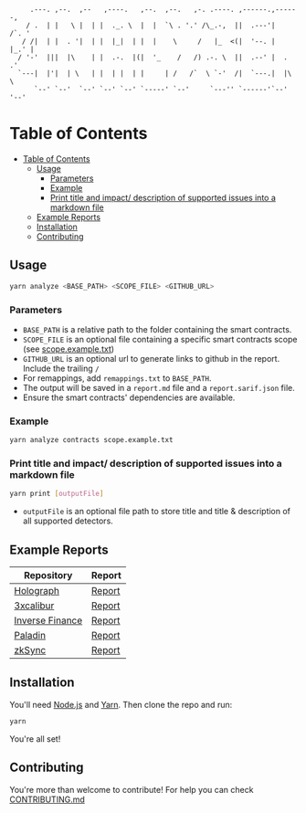 ```
     .---. ,--.  ,--   ,----.   ,--.  ,--.   ,-. .----. ,------.,------,
    / .  | |   \ |  | |  ._. \  |  |  `\ . '.' /\_.-,  ||  .---'|   /`. '
   / /|  | |  . '|  | |  |_|  | |  |    \     /   |_  <(|  '--. |  |_.' |
  / '-'  |||  |\    | |  .-.  |(|  '_    /   /) .-. \  ||  .--' |  .   .'
  `---|  |'|  | \   | |  | |  | |     | /   /`  \ `-'  /|  `---.|  |\  \
      `--' `--'  `--' `--' `--' `-----' `--'     `---'' `------'`--' '--'
```

# Table of Contents

- [Table of Contents](#table-of-contents)
  - [Usage](#usage)
    - [Parameters](#parameters)
    - [Example](#example)
    - [Print title and impact/ description of supported issues into a markdown file](#print-title-and-impact-description-of-supported-issues-into-a-markdown-file)
  - [Example Reports](#example-reports)
  - [Installation](#installation)
  - [Contributing](#contributing)

## Usage

```bash
yarn analyze <BASE_PATH> <SCOPE_FILE> <GITHUB_URL>
```

### Parameters

- `BASE_PATH` is a relative path to the folder containing the smart contracts.
- `SCOPE_FILE` is an optional file containing a specific smart contracts scope (see [scope.example.txt](./scope.example.txt))
- `GITHUB_URL` is an optional url to generate links to github in the report. Include the trailing `/`
- For remappings, add `remappings.txt` to `BASE_PATH`.
- The output will be saved in a `report.md` file and a `report.sarif.json` file.
- Ensure the smart contracts' dependencies are available.

### Example

```bash
yarn analyze contracts scope.example.txt
```

### Print title and impact/ description of supported issues into a markdown file

```bash
yarn print [outputFile]
```

- `outputFile` is an optional file path to store title and title & description of all supported detectors.

## Example Reports

| Repository                                                                        | Report                                                                     |
| --------------------------------------------------------------------------------- | -------------------------------------------------------------------------- |
| [Holograph](https://code4rena.com/contests/2022-10-holograph-contest)             | [Report](https://gist.github.com/Picodes/e9f1bb87ae832695694175abd8f9797f) |
| [3xcalibur](https://code4rena.com/contests/2022-10-3xcalibur-contest)             | [Report](https://gist.github.com/Picodes/51789d48e3a3c9246a48bb490d688343) |
| [Inverse Finance](https://code4rena.com/contests/2022-10-inverse-finance-contest) | [Report](https://gist.github.com/Picodes/8d3a45d6d1362fb9953d631d8c84a29f) |
| [Paladin](https://code4rena.com/contests/2022-10-paladin-warden-pledges-contest)  | [Report](https://gist.github.com/Picodes/2d23ed5128036f1b475654d5bcca9eed) |
| [zkSync](https://code4rena.com/contests/2022-10-inverse-finance-contest)          | [Report](https://gist.github.com/Picodes/1f87a82e954cc749dea9d9961d5f4dff) |

## Installation

You'll need [Node.js](https://nodejs.org/) and [Yarn](https://yarnpkg.com/). Then clone the repo and run:

```bash
yarn
```

You're all set!

## Contributing

You're more than welcome to contribute! For help you can check [CONTRIBUTING.md](CONTRIBUTING.md)
